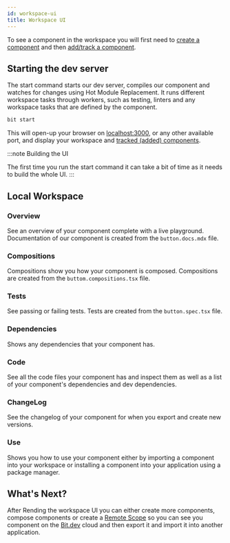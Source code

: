 ```yaml
---
id: workspace-ui
title: Workspace UI
---
```


To see a component in the workspace you will first need to [create a component](/getting-started/creating-components) and then [add/track a component](/getting-started/adding-components). 

## Starting the dev server

The start command starts our dev server, compiles our component and watches for changes using Hot Module Replacement. It runs different workspace tasks through workers, such as testing, linters and any workspace tasks that are defined by the component.

```sh
bit start
```

This will open-up your browser on [localhost:3000](http://localhost:3000), or any other available port, and display your workspace and [tracked (added) components](/getting-started/adding-components).

:::note Building the UI

The first time you run the start command it can take a bit of time as it needs to build the whole UI.
:::


<!-- Once you click on your component it will take you to the Overview page. -->

<!-- :arrow_right: Learn more about the [Workspace UI](/building-with-bit/worksapce). -->

## Local Workspace

### Overview

See an overview of your component complete with a live playground. Documentation of our component is created from the `button.docs.mdx` file.

<!-- :arrow_right: Learn more about [Component Documenting](/building-with-bit/documenting). -->

### Compositions

Compositions show you how your component is composed. Compositions are created from the `buttom.compositions.tsx` file.

<!-- :arrow_right: Learn more about [Component Compositions](/building-with-bit/compositions). -->

### Tests

See passing or failing tests. Tests are created from the `button.spec.tsx` file.

<!-- :arrow_right: Learn more about [Component Testing](/building-with-bit/testing). -->

### Dependencies

Shows any dependencies that your component has.

<!-- :arrow_right: Learn more about [Component Dependencies](/building-with-bit/dependencies). -->

### Code

See all the code files your component has and inspect them as well as a list of your component's dependencies and dev dependencies.

### ChangeLog

See the changelog of your component for when you export and create new versions.

<!-- :arrow_right: Learn more about the [Component ChangeLog](/building-with-bit/components). -->

### Use

Shows you how to use your component either by importing a component into your workspace or installing a component into your application using a package manager.

<!-- :arrow_right: Learn more about [Importing Components](/building-with-bit/components).

:arrow_right: Learn more about [Installing Components](/building-with-bit/components). -->

## What's Next?

After Rending the workspace UI you can either create more components, compose components or create a [Remote Scope](remote-scope) so you can see you component on the [Bit.dev](https://bit.dev) cloud and then export it and import it into another application.
